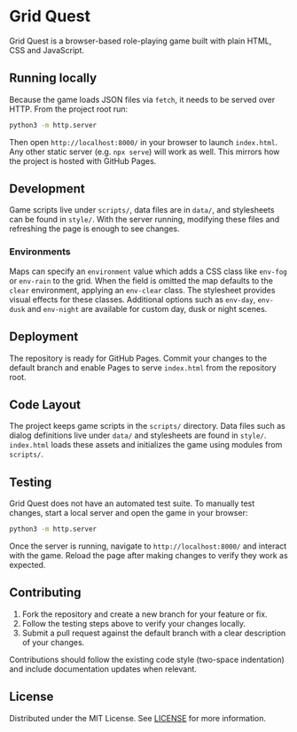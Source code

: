 # Grid Quest

Grid Quest is a browser-based role-playing game built with plain HTML, CSS and JavaScript.

## Running locally

Because the game loads JSON files via `fetch`, it needs to be served over HTTP. From the project root run:

```bash
python3 -m http.server
```

Then open `http://localhost:8000/` in your browser to launch `index.html`. Any other static server (e.g. `npx serve`) will work as well. This mirrors how the project is hosted with GitHub Pages.

## Development

Game scripts live under `scripts/`, data files are in `data/`, and stylesheets can be found in `style/`. With the server running, modifying these files and refreshing the page is enough to see changes.

### Environments

Maps can specify an `environment` value which adds a CSS class like `env-fog` or `env-rain` to the grid. When the field is omitted the map defaults to the `clear` environment, applying an `env-clear` class. The stylesheet provides visual effects for these classes. Additional options such as `env-day`, `env-dusk` and `env-night` are available for custom day, dusk or night scenes.

## Deployment

The repository is ready for GitHub Pages. Commit your changes to the default branch and enable Pages to serve `index.html` from the repository root.

## Code Layout

The project keeps game scripts in the `scripts/` directory. Data files such as
dialog definitions live under `data/` and stylesheets are found in `style/`.
`index.html` loads these assets and initializes the game using modules from
`scripts/`.

## Testing

Grid Quest does not have an automated test suite. To manually test changes,
start a local server and open the game in your browser:

```bash
python3 -m http.server
```

Once the server is running, navigate to `http://localhost:8000/` and interact
with the game. Reload the page after making changes to verify they work as
expected.

## Contributing

1. Fork the repository and create a new branch for your feature or fix.
2. Follow the testing steps above to verify your changes locally.
3. Submit a pull request against the default branch with a clear description of
   your changes.

Contributions should follow the existing code style (two-space indentation) and
include documentation updates when relevant.

## License

Distributed under the MIT License. See [LICENSE](LICENSE) for more information.
